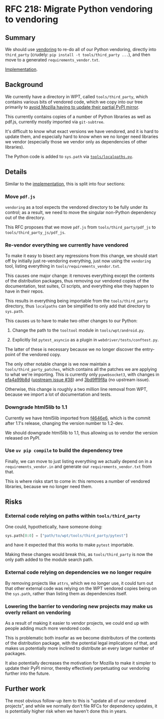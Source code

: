 # RFC 218: Migrate Python vendoring to vendoring

## Summary

We should use [vendoring](https://pypi.org/project/vendoring/) to re-do all of our Python vendoring,
directly into `third_party` (crudely: `pip install -t tools/third_party ...`),
and then move to a generated `requirements_vendor.txt`.

[Implementation](https://github.com/web-platform-tests/wpt/pull/49752).


## Background

We currently have a directory in WPT, called `tools/third_party`,
which contains various bits of vendored code,
which we copy into our tree primarily to
[avoid Mozilla having to update their partial PyPI mirror](https://github.com/web-platform-tests/rfcs/issues/82#issuecomment-2462913061).

This currently contains copies of a number of Python libraries as well as pdf.js,
currently mostly imported via `git-subtree`.

It's difficult to know what exact versions we have vendored,
and it is hard to update them,
and especially hard to know when we no longer need libraries we vendor
(especially those we vendor only as dependencies of other libraries).

The Python code is added to `sys.path` via
[`tools/localpaths.py`](https://github.com/web-platform-tests/wpt/blob/59ee38f559b1bb85b9474b4e870bf70183f50414/tools/localpaths.py).


## Details

Similar to the [implementation](https://github.com/web-platform-tests/wpt/pull/49752/commits),
this is split into four sections:

### Move `pdf.js`

`vendoring` as a tool expects the vendored directory to be fully under its control;
as a result, we need to move the singular non-Python dependency out of the directory.

This RFC proposes that we move `pdf.js` from `tools/third_party/pdf_js` to `tools/third_party_js/pdf_js`.


### Re-vendor everything we currently have vendored

To make it easy to bisect any regressions from this change,
we should start off by initially just re-vendoring everything,
just now using the `vendoring` tool,
listing everything in `tools/requirements_vendor.txt`.

This causes one major change:
it removes everything except the contents of the distribution packages,
thus removing our vendored copies of the documentation,
test suites,
CI scripts,
and everything else they happen to have in their repos.

This results in everything being importable from the `tools/third_party` directory,
thus `localpaths` can be simplified to only add that directory to `sys.path`.

This causes us to have to make two other changes to our Python:

 1. Change the path to the `tooltool` module in `tools/wpt/android.py`.

 2. Explicitly list `pytest_asyncio` as a plugin in `webdriver/tests/conftest.py`.

The latter of these is necessary because we no longer discover the entry-point of the vendored copy.

The only other notable change is we now maintain a `tools/third_party_patches`,
which contains all the patches we are applying to what we're importing.
This is currently only `pywebsocket3`, with changes in
[efa4a99b8d](https://github.com/web-platform-tests/wpt/commit/efa4a99b8dde1d9ab572efb9e1757e6900289bed)
([upstream issue #38](https://github.com/GoogleChromeLabs/pywebsocket3/issues/38)) and
[3bd9ff9f8a](https://github.com/web-platform-tests/wpt/commit/3bd9ff9f8a175b554cc2e78f80b9d28fff73f66f)
(no upstream issue).

Otherwise, this change is roughly a two million line removal from WPT,
because we import a lot of documentation and tests.


### Downgrade html5lib to 1.1

Currently we have html5lib imported from [f4646e6](https://github.com/html5lib/html5lib-python/commit/f4646e6ed4eeb9780f67d2083d0c09c8fffbec53),
which is the commit after 1.1's release,
changing the version number to 1.2-dev.

We should downgrade html5lib to 1.1,
thus allowing us to vendor the version released on PyPI.


### Use `uv pip compile` to build the dependency tree

Finally, we can move to just listing everything we actually depend on in a `requirements_vendor.in`
and generate our `requirements_vendor.txt` from that.

This is where risks start to come in:
this removes a number of vendored libraries,
because we no longer need them.


## Risks

### External code relying on paths within `tools/third_party`

One could, hypothetically, have someone doing:

```python
sys.path[0:0] = ["path/to/wpt/tools/third_party/pytest"]
```

and have it expected that this works to make `pytest` importable.

Making these changes would break this,
as `tools/third_party` is now the only path added to the module search path.


### External code relying on dependencies we no longer require

By removing projects like `attrs`,
which we no longer use,
it could turn out that other external code was relying on the WPT vendored copies being on the `sys.path`,
rather than listing them as dependencies itself.


### Lowering the barrier to vendoring new projects may make us overly reliant on vendoring

As a result of making it easier to vendor projects,
we could end up with people adding much more vendored code.

This is problematic both insofar as we become distributors of the contents of the distribution package,
with the potential legal implications of that,
and makes us potentially more inclined to distribute an every larger number of packages.

It also potentially decreases the motivation for Mozilla to make it simpler to update their PyPI mirror,
thereby effectively perpetuating our vendoring further into the future.


## Further work

The most obvious follow-up item to this is "update all of our vendored projects",
and while we normally don't file RFCs for dependency updates,
it is potentially higher risk when we haven't done this in years.
